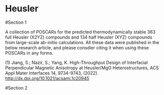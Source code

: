 # Heusler

#Section 1

A collection of POSCARs for the predicted thermodynamically stable 363 full Heusler (X2YZ) compounds and 134 half Heusler (XYZ) compounds from large-scale ab-initio calculations. All these data were published in the below research article, and please consdier citing it when using these POSCARs in any forms. 

(1) Jiang, S.; Nazir, S.; Yang, K. High-Throughput Design of Interfacial Perpendicular Magnetic Anisotropy at Heusler/MgO Heterostructures, ACS Appl Mater Interfaces 14, 9734-9743, (2022).
http://dx.doi.org/10.1021/acsami.1c20945  

#Section 2
